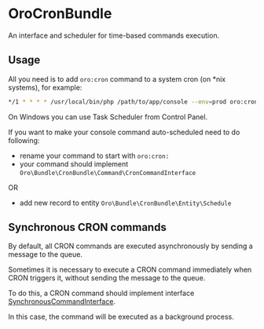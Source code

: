 OroCronBundle
=============

An interface and scheduler for time-based commands execution.

## Usage ##

All you need is to add `oro:cron` command to a system cron (on *nix systems), for example:

``` bash
*/1 * * * * /usr/local/bin/php /path/to/app/console --env=prod oro:cron >> /dev/null
```

On Windows you can use Task Scheduler from Control Panel.

If you want to make your console command auto-scheduled need to do following:

 - rename your command to start with `oro:cron:`
 - your command should implement `Oro\Bundle\CronBundle\Command\CronCommandInterface`
 
OR

- add new record to entity `Oro\Bundle\CronBundle\Entity\Schedule`

## Synchronous CRON commands

By default, all CRON commands are executed asynchronously by sending a message to the queue.

Sometimes it is necessary to execute a CRON command immediately when CRON triggers it, without sending the message to the queue.

To do this, a CRON command should implement interface [SynchronousCommandInterface](./Command/SynchronousCommandInterface.php).

In this case, the command will be executed as a background process.
